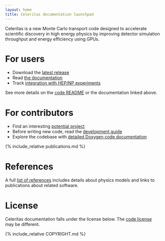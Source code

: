 ```yaml
---
layout: home
title: Celeritas documentation launchpad
---
```


Celeritas is a new Monte Carlo transport code designed to accelerate scientific
discovery in high energy physics by improving detector simulation throughput
and energy efficiency using GPUs.

# For users

- Download the [latest release](https://github.com/celeritas-project/celeritas/releases/latest)
- Read [the documentation](user/index.html)
- Track [integration with HEP/NP experiments](https://github.com/celeritas-project/celeritas/issues?q=is%3Aissue+label%3Aexternal+integration+in%3Atitle+)

See more details on the [code README](https://github.com/celeritas-project/celeritas/blob/develop/README.md) or the documentation linked above.

# For contributors

- Find an interesting [potential project](https://github.com/celeritas-project/celeritas/issues/1406)
- Before writing new code, read the [development guide](user/appendix/development.html)
- Explore the codebase with [detailed Doxygen code documentation](dev/index.html)

{% include_relative publications.md %}

# References

A full [list of references](references.html) includes details about physics
models and links to publications about related software.

# License

Celeritas documentation falls under the license below. The [code license](https://github.com/celeritas-project/celeritas/blob/develop/COPYRIGHT) may be different.

{% include_relative COPYRIGHT.md %}

